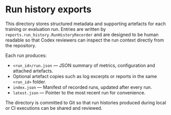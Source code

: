 # Run history exports

This directory stores structured metadata and supporting artefacts for each
training or evaluation run. Entries are written by
`reports.run_history.RunHistoryRecorder` and are designed to be human readable so
that Codex reviewers can inspect the run context directly from the repository.

Each run produces:

- `<run_id>/run.json` — JSON summary of metrics, configuration and attached
  artefacts.
- Optional artefact copies such as log excerpts or reports in the same
  `<run_id>` folder.
- `index.json` — Manifest of recorded runs, updated after every run.
- `latest.json` — Pointer to the most recent run for convenience.

The directory is committed to Git so that run histories produced during local or
CI executions can be shared and reviewed.
